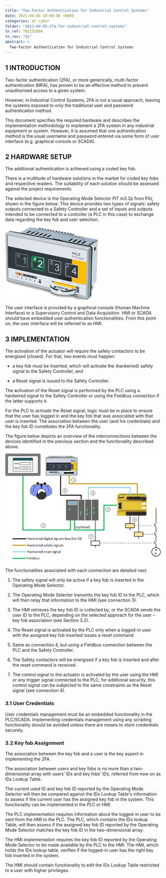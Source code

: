 ```yaml
---
title: "Two-Factor Authentication for Industrial Control Systems"
date: 2021-04-05 10:00:00 +0000
categories: ot cyber
folder: "2021-04-05-2fa-for-industrial-control-systems"
tn_ref: TN2155004
tn_rev: "01"
abstract: >
  Two-Factor Authentication for Industrial Control Systems
---
```

<script type='text/javascript' src='https://storage.ko-fi.com/cdn/widget/Widget_2.js'></script><script type='text/javascript'>kofiwidget2.init('Support Me on Ko-fi', '#29abe0', 'Z8Z37OFYG');kofiwidget2.draw();</script> 

## 1 INTRODUCTION

Two-factor authentication (2FA), or more generically, multi-factor authentication (MFA), has proven to be an effective
method to prevent unauthorised access to a given system.

However, in Industrial Control Systems, 2FA is not a usual approach, leaving the systems exposed to only the
traditional user and password authentication method.

This document specifies the required hardware and describes the implementation methodology to implement a 2FA system in
any industrial equipment or system. However, it is assumed that one authentication method is the usual username and
password entered via some form of user interface (e.g. graphical console or SCADA).

## 2 HARDWARE SETUP

The additional authentication is achieved using a coded key fob.

There is a multitude of hardware solutions in the market for coded key fobs and respective readers. The suitability of
each solution should be assessed against the project requirements

The selected device is the Operating Mode Selector PIT m3.2p from Pilz, shown in the figure below. This device
provides two types of signals: safety outputs connected to a Safety Controller and a set of inputs and outputs
intended to be connected to a controller (a PLC in this case) to exchange data regarding the key fob and user
selection.

![PIT](/assets/images/posts/2021-04-05-2fa-for-industrial-control-systems/img0201.png)

The user interface is provided by a graphical console (Human Machine Interface) or a Supervisory Control and Data
Acquisition. HMI or SCADA should have embedded user authentication functionalities. From this point on, the user
interface will be referred to as HMI.

## 3 IMPLEMENTATION

The activation of the actuator  will require the safety contactors to be energised (closed). For that, two events must
happen:

- a key fob must be inserted, which will activate the (hardwired) safety signal to the Safety Controller, and

- a Reset signal is issued to the Safety Controller.


The activation of the Reset signal is performed by the PLC  using a hardwired signal to the Safety Controller or using
the Fieldbus connection if the latter supports it.

For the PLC to activate the Reset signal, logic must be in place to ensure that the user has logged in and the key fob
that was associated with that user is inserted. The association between the user (and his credentials) and the key fob
ID constitutes the 2FA functionality.

The figure below depicts an overview of the interconnections between the devices identified in the previous section
and the functionality described above.

![Overview](/assets/images/posts/2021-04-05-2fa-for-industrial-control-systems/img0301.png)

The functionalities associated with each connection are detailed next.

1. The safety signal will only be active if a key fob is inserted in the Operating Mode Selector.

2. The Operating Mode Selector transmits the key fob ID to the PLC, which will then relay that information to the HMI
(see connection 3).

3. The HMI retrieves the key fob ID is collected by, or the SCADA sends the user ID to the PLC, depending on the
selected approach for the user – key fob association (see Section 3.2).

4. The Reset signal is activated by the PLC only when a logged-in user with the assigned key fob inserted issues a
reset command.

5. Same as connection 4, but using a Fieldbus connection between the PLC and the Safety Controller.

6. The Safety contactors will be energised if a key fob is inserted and after the reset command is received.

7. The control signal to the actuator is activated by the user using the HMI or any trigger signal connected to the
PLC; for additional security, this control signal can be subjected to the same constraints as the Reset signal (see
connection 4).

### 3.1	User Credentials

User credentials management must be an embedded functionality in the PLC/SCADA. Implementing credentials management
using any scripting functionality should be avoided unless there are means to store credentials securely.

### 3.2	Key fob Assignment

The association between the key fob and a user is the key aspect in implementing the 2FA.

The association between users and key fobs is no more than a two-dimensional array with users’ IDs and key fobs’ IDs, referred from now on as IDs Lookup Table.

The current used ID and key fob ID reported by the Operating Mode Selector will then be compared against the IDs Lookup
Table's information to assess if the current user has the assigned key fob in the system. This functionality can be
implemented in the PLC or HMI.

The PLC implementation requires information about the logged-in user to be sent from the HMI to the PLC. The PLC, which
contains the IDs lookup Table, will then assess if the assigned key fob ID reported by the Operating Mode Selector
matches the key fob ID in the two-dimensional array.

The HMI implementation requires the key fob ID reported by the Operating Mode Selector to be made available by the PLC
to the HMI. The HMI, which holds the IDs lookup table, verifies if the logged-in user has the right key fob inserted in
the system.

The HMI should contain functionality to edit the IDs Lookup Table restricted to a user with higher privileges.
